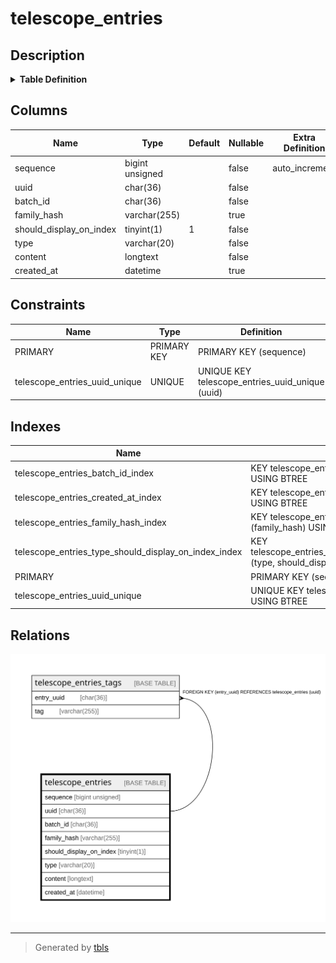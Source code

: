 # telescope_entries

## Description

<details>
<summary><strong>Table Definition</strong></summary>

```sql
CREATE TABLE `telescope_entries` (
  `sequence` bigint unsigned NOT NULL AUTO_INCREMENT,
  `uuid` char(36) COLLATE utf8mb4_unicode_ci NOT NULL,
  `batch_id` char(36) COLLATE utf8mb4_unicode_ci NOT NULL,
  `family_hash` varchar(255) COLLATE utf8mb4_unicode_ci DEFAULT NULL,
  `should_display_on_index` tinyint(1) NOT NULL DEFAULT '1',
  `type` varchar(20) COLLATE utf8mb4_unicode_ci NOT NULL,
  `content` longtext COLLATE utf8mb4_unicode_ci NOT NULL,
  `created_at` datetime DEFAULT NULL,
  PRIMARY KEY (`sequence`),
  UNIQUE KEY `telescope_entries_uuid_unique` (`uuid`),
  KEY `telescope_entries_batch_id_index` (`batch_id`),
  KEY `telescope_entries_family_hash_index` (`family_hash`),
  KEY `telescope_entries_created_at_index` (`created_at`),
  KEY `telescope_entries_type_should_display_on_index_index` (`type`,`should_display_on_index`)
) ENGINE=InnoDB AUTO_INCREMENT=[Redacted by tbls] DEFAULT CHARSET=utf8mb4 COLLATE=utf8mb4_unicode_ci
```

</details>

## Columns

| Name | Type | Default | Nullable | Extra Definition | Children | Parents | Comment |
| ---- | ---- | ------- | -------- | ---------------- | -------- | ------- | ------- |
| sequence | bigint unsigned |  | false | auto_increment |  |  |  |
| uuid | char(36) |  | false |  | [telescope_entries_tags](telescope_entries_tags.md) |  |  |
| batch_id | char(36) |  | false |  |  |  |  |
| family_hash | varchar(255) |  | true |  |  |  |  |
| should_display_on_index | tinyint(1) | 1 | false |  |  |  |  |
| type | varchar(20) |  | false |  |  |  |  |
| content | longtext |  | false |  |  |  |  |
| created_at | datetime |  | true |  |  |  |  |

## Constraints

| Name | Type | Definition |
| ---- | ---- | ---------- |
| PRIMARY | PRIMARY KEY | PRIMARY KEY (sequence) |
| telescope_entries_uuid_unique | UNIQUE | UNIQUE KEY telescope_entries_uuid_unique (uuid) |

## Indexes

| Name | Definition |
| ---- | ---------- |
| telescope_entries_batch_id_index | KEY telescope_entries_batch_id_index (batch_id) USING BTREE |
| telescope_entries_created_at_index | KEY telescope_entries_created_at_index (created_at) USING BTREE |
| telescope_entries_family_hash_index | KEY telescope_entries_family_hash_index (family_hash) USING BTREE |
| telescope_entries_type_should_display_on_index_index | KEY telescope_entries_type_should_display_on_index_index (type, should_display_on_index) USING BTREE |
| PRIMARY | PRIMARY KEY (sequence) USING BTREE |
| telescope_entries_uuid_unique | UNIQUE KEY telescope_entries_uuid_unique (uuid) USING BTREE |

## Relations

![er](telescope_entries.svg)

---

> Generated by [tbls](https://github.com/k1LoW/tbls)
